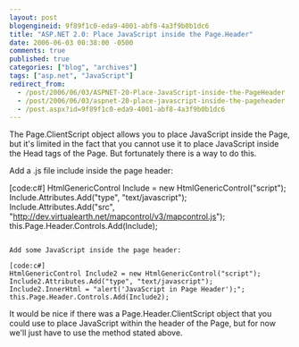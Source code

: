 ```yaml
---
layout: post
blogengineid: 9f89f1c0-eda9-4001-abf8-4a3f9b0b1dc6
title: "ASP.NET 2.0: Place JavaScript inside the Page.Header"
date: 2006-06-03 00:38:00 -0500
comments: true
published: true
categories: ["blog", "archives"]
tags: ["asp.net", "JavaScript"]
redirect_from: 
  - /post/2006/06/03/ASPNET-20-Place-JavaScript-inside-the-PageHeader
  - /post/2006/06/03/aspnet-20-place-javascript-inside-the-pageheader
  - /post.aspx?id=9f89f1c0-eda9-4001-abf8-4a3f9b0b1dc6
---
```

<!-- more -->

The Page.ClientScript object allows you to place JavaScript inside the Page, but it's limited in the fact that you cannot use it to place JavaScript inside the Head tags of the Page. But fortunately there is a way to do this.

Add a .js file include inside the page header:

[code:c#]
 HtmlGenericControl Include = new HtmlGenericControl("script");
 Include.Attributes.Add("type", "text/javascript");
 Include.Attributes.Add("src", "http://dev.virtualearth.net/mapcontrol/v3/mapcontrol.js");
 this.Page.Header.Controls.Add(Include);
 ```

Add some JavaScript inside the page header:

[code:c#]
 HtmlGenericControl Include2 = new HtmlGenericControl("script");
 Include2.Attributes.Add("type", "text/javascript");
 Include2.InnerHtml = "alert('JavaScript in Page Header');";
 this.Page.Header.Controls.Add(Include2);
 ```

It would be nice if there was a Page.Header.ClientScript object that you could use to place JavaScript within the header of the Page, but for now we'll just have to use the method stated above.
